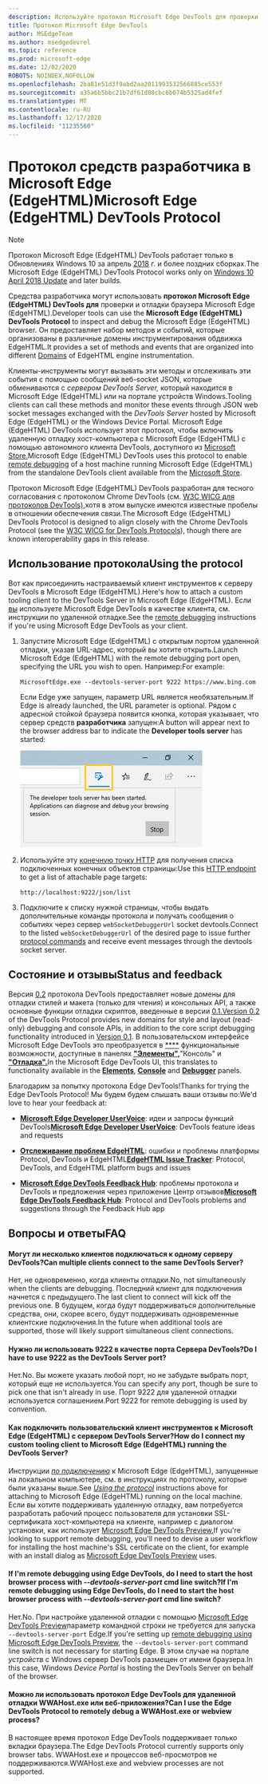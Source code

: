 ```yaml
---
description: Используйте протокол Microsoft Edge DevTools для проверки и отладки браузера Microsoft Edge (EdgeHTML).
title: Протокол Microsoft Edge DevTools
author: MSEdgeTeam
ms.author: msedgedevrel
ms.topic: reference
ms.prod: microsoft-edge
ms.date: 12/02/2020
ROBOTS: NOINDEX,NOFOLLOW
ms.openlocfilehash: 2ba81e51d3f9abd2aa2011993532566885ce553f
ms.sourcegitcommit: a35a6b5bbc21b7df61d08cbc6b074b5325ad4fef
ms.translationtype: MT
ms.contentlocale: ru-RU
ms.lasthandoff: 12/17/2020
ms.locfileid: "11235560"
---
```

# <span data-ttu-id="de52f-103">Протокол средств разработчика в Microsoft Edge (EdgeHTML)</span><span class="sxs-lookup"><span data-stu-id="de52f-103">Microsoft Edge (EdgeHTML) DevTools Protocol</span></span>

> [!NOTE]
> <span data-ttu-id="de52f-104">Протокол Microsoft Edge (EdgeHTML) DevTools работает только в Обновлениях Windows 10 за апрель [2018](https://blogs.windows.com/windowsexperience/2018/04/30/how-to-get-the-windows-10-april-2018-update/#5VXkQMU41CJzZPER.97) г. и более поздних сборках.</span><span class="sxs-lookup"><span data-stu-id="de52f-104">The Microsoft Edge (EdgeHTML) DevTools Protocol works only on [Windows 10 April 2018 Update](https://blogs.windows.com/windowsexperience/2018/04/30/how-to-get-the-windows-10-april-2018-update/#5VXkQMU41CJzZPER.97) and later builds.</span></span>

<span data-ttu-id="de52f-105">Средства разработчика могут использовать **протокол Microsoft Edge (EdgeHTML) DevTools для** проверки и отладки браузера Microsoft Edge (EdgeHTML).</span><span class="sxs-lookup"><span data-stu-id="de52f-105">Developer tools can use the **Microsoft Edge (EdgeHTML) DevTools Protocol** to inspect and debug the Microsoft Edge (EdgeHTML) browser.</span></span> <span data-ttu-id="de52f-106">Он предоставляет набор методов и событий, [](0.2/domains/index.md) которые организованы в различные домены инструментирования обдвижка EdgeHTML.</span><span class="sxs-lookup"><span data-stu-id="de52f-106">It provides a set of methods and events that are organized into different [Domains](0.2/domains/index.md) of EdgeHTML engine instrumentation.</span></span>

 <span data-ttu-id="de52f-107">Клиенты-инструменты могут вызывать эти методы и отслеживать эти события с помощью сообщений веб-socket JSON, которые обмениваются с *сервером DevTools Server,* который находится в Microsoft Edge (EdgeHTML) или на портале устройств Windows.</span><span class="sxs-lookup"><span data-stu-id="de52f-107">Tooling clients can call these methods and monitor these events through JSON web socket messages exchanged with the *DevTools Server* hosted by Microsoft Edge (EdgeHTML) or the Windows Device Portal.</span></span> <span data-ttu-id="de52f-108">Microsoft Edge (EdgeHTML) DevTools использует [](0.2/clients.md#microsoft-edge-devtools-preview) этот протокол, чтобы включить удаленную отладку хост-компьютера с Microsoft Edge (EdgeHTML) с помощью автономного клиента DevTools, доступного из [Microsoft Store.](https://www.microsoft.com/store/p/microsoft-edge-devtools-preview/9mzbfrmz0mnj)</span><span class="sxs-lookup"><span data-stu-id="de52f-108">Microsoft Edge (EdgeHTML) DevTools uses this protocol to enable [remote debugging](0.2/clients.md#microsoft-edge-devtools-preview) of a host machine running Microsoft Edge (EdgeHTML) from the standalone DevTools client available from the [Microsoft Store](https://www.microsoft.com/store/p/microsoft-edge-devtools-preview/9mzbfrmz0mnj).</span></span>

<span data-ttu-id="de52f-109">Протокол Microsoft Edge (EdgeHTML) DevTools разработан для тесного согласования с протоколом Chrome DevTools (см. [W3C WICG для протоколов DevTools),](https://github.com/WICG/devtools-protocol/)хотя в этом выпуске имеются известные пробелы в отношении обеспечения связи.</span><span class="sxs-lookup"><span data-stu-id="de52f-109">The Microsoft Edge (EdgeHTML) DevTools Protocol is designed to align closely with the Chrome DevTools Protocol (see the [W3C WICG for DevTools Protocols](https://github.com/WICG/devtools-protocol/)), though there are known interoperability gaps in this release.</span></span>

## <span data-ttu-id="de52f-110">Использование протокола</span><span class="sxs-lookup"><span data-stu-id="de52f-110">Using the protocol</span></span>

<span data-ttu-id="de52f-111">Вот как присоединить настраиваемый клиент инструментов к серверу DevTools в Microsoft Edge (EdgeHTML).</span><span class="sxs-lookup"><span data-stu-id="de52f-111">Here's how to attach a custom tooling client to the DevTools Server in Microsoft Edge (EdgeHTML).</span></span> <span data-ttu-id="de52f-112">Если [вы](0.2/clients.md#microsoft-edge-devtools-preview) используете Microsoft Edge DevTools в качестве клиента, см. инструкции по удаленной отладке.</span><span class="sxs-lookup"><span data-stu-id="de52f-112">See the [remote debugging](0.2/clients.md#microsoft-edge-devtools-preview) instructions if you're using Microsoft Edge DevTools as your client.</span></span>

1. <span data-ttu-id="de52f-113">Запустите Microsoft Edge (EdgeHTML) с открытым портом удаленной отладки, указав URL-адрес, который вы хотите открыть.</span><span class="sxs-lookup"><span data-stu-id="de52f-113">Launch Microsoft Edge (EdgeHTML) with the remote debugging port open, specifying the URL you wish to open.</span></span> <span data-ttu-id="de52f-114">Например:</span><span class="sxs-lookup"><span data-stu-id="de52f-114">For example:</span></span>

    ```shell
    MicrosoftEdge.exe --devtools-server-port 9222 https://www.bing.com
    ```

    <span data-ttu-id="de52f-115">Если Edge уже запущен, параметр URL является необязательным.</span><span class="sxs-lookup"><span data-stu-id="de52f-115">If Edge is already launched, the URL parameter is optional.</span></span> <span data-ttu-id="de52f-116">Рядом с адресной стойкой браузера появится кнопка, которая указывает, что сервер средств **разработчика** запущен:</span><span class="sxs-lookup"><span data-stu-id="de52f-116">A button will appear next to the browser address bar to indicate the **Developer tools server** has started:</span></span>

    ![Сервер инструментов разработчика](media/developer-tools-server.png) 

2. <span data-ttu-id="de52f-118">Используйте эту [конечную точку HTTP](0.2/http.md) для получения списка подключенных конечных объектов страницы:</span><span class="sxs-lookup"><span data-stu-id="de52f-118">Use this [HTTP endpoint](0.2/http.md) to get a list of attachable page targets:</span></span>

    ```http
    http://localhost:9222/json/list
    ```

3. <span data-ttu-id="de52f-119">Подключите к списку нужной страницы, чтобы выдать дополнительные команды протокола и получать сообщения о событиях через сервер `webSocketDebuggerUrl` socket [](0.2/domains/index.md) devtools.</span><span class="sxs-lookup"><span data-stu-id="de52f-119">Connect to the listed `webSocketDebuggerUrl` of the desired page to issue further [protocol commands](0.2/domains/index.md) and receive event messages through the devtools socket server.</span></span>

## <span data-ttu-id="de52f-120">Состояние и отзывы</span><span class="sxs-lookup"><span data-stu-id="de52f-120">Status and feedback</span></span>

<span data-ttu-id="de52f-121">Версия [0.2](0.2/index.md) протокола DevTools предоставляет новые домены для отладки стилей и макета (только для чтения) и консольных API, а также основные функции отладки скриптов, введенные в версии [0.1.](0.1/index.md)</span><span class="sxs-lookup"><span data-stu-id="de52f-121">[Version 0.2](0.2/index.md) of the DevTools Protocol provides new domains for style and layout (read-only) debugging and console APIs, in addition to the core script debugging functionality introduced in [Version 0.1](0.1/index.md).</span></span> <span data-ttu-id="de52f-122">В пользовательском интерфейсе Microsoft Edge DevTools это преобразуется в [\*\*\*\*](../devtools-guide/console.md) функциональные возможности, доступные в панелях [**"Элементы",**](../devtools-guide/elements.md)"Консоль" и [**"Отладка".**](../devtools-guide/debugger.md)</span><span class="sxs-lookup"><span data-stu-id="de52f-122">In the Microsoft Edge DevTools UI, this translates to functionality available in the [**Elements**](../devtools-guide/elements.md), [**Console**](../devtools-guide/console.md) and [**Debugger**](../devtools-guide/debugger.md) panels.</span></span>

<span data-ttu-id="de52f-123">Благодарим за попытку протокола Edge DevTools!</span><span class="sxs-lookup"><span data-stu-id="de52f-123">Thanks for trying the Edge DevTools Protocol!</span></span> <span data-ttu-id="de52f-124">Мы будем будем слышать ваши отзывы по:</span><span class="sxs-lookup"><span data-stu-id="de52f-124">We'd love to hear your feedback at:</span></span>

 - <span data-ttu-id="de52f-125">[**Microsoft Edge Developer UserVoice**](https://wpdev.uservoice.com/forums/257854-microsoft-edge-developer?category_id=84475): идеи и запросы функций DevTools</span><span class="sxs-lookup"><span data-stu-id="de52f-125">[**Microsoft Edge Developer UserVoice**](https://wpdev.uservoice.com/forums/257854-microsoft-edge-developer?category_id=84475): DevTools feature ideas and requests</span></span>

 - <span data-ttu-id="de52f-126">[**Отслеживание проблем EdgeHTML**](https://developer.microsoft.com/microsoft-edge/platform/issues/): ошибки и проблемы платформы Protocol, DevTools и EdgeHTML</span><span class="sxs-lookup"><span data-stu-id="de52f-126">[**EdgeHTML Issue Tracker**](https://developer.microsoft.com/microsoft-edge/platform/issues/): Protocol, DevTools, and EdgeHTML platform bugs and issues</span></span>

 - <span data-ttu-id="de52f-127">[**Microsoft Edge DevTools Feedback Hub**](feedback-hub:?referrer=microsoftEdge&tabID=2&newFeedback=true&ContextId=344): проблемы протокола и DevTools и предложения через приложение Центр отзывов</span><span class="sxs-lookup"><span data-stu-id="de52f-127">[**Microsoft Edge DevTools Feedback Hub**](feedback-hub:?referrer=microsoftEdge&tabID=2&newFeedback=true&ContextId=344): Protocol and DevTools problems and suggestions through the Feedback Hub app</span></span>

## <span data-ttu-id="de52f-128">Вопросы и ответы</span><span class="sxs-lookup"><span data-stu-id="de52f-128">FAQ</span></span>

#### <span data-ttu-id="de52f-129">Могут ли несколько клиентов подключаться к одному серверу DevTools?</span><span class="sxs-lookup"><span data-stu-id="de52f-129">Can multiple clients connect to the same DevTools Server?</span></span>
<span data-ttu-id="de52f-130">Нет, не одновременно, когда клиенты отладки.</span><span class="sxs-lookup"><span data-stu-id="de52f-130">No, not simultaneously when the clients are debugging.</span></span> <span data-ttu-id="de52f-131">Последний клиент для подключения начнется с предыдущего.</span><span class="sxs-lookup"><span data-stu-id="de52f-131">The last client to connect will kick off the previous one.</span></span> <span data-ttu-id="de52f-132">В будущем, когда будут поддерживаться дополнительные средства, они, скорее всего, будут поддерживать одновременные клиентские подключения.</span><span class="sxs-lookup"><span data-stu-id="de52f-132">In the future when additional tools are supported, those will likely support simultaneous client connections.</span></span>

#### <span data-ttu-id="de52f-133">Нужно ли использовать 9222 в качестве порта Сервера DevTools?</span><span class="sxs-lookup"><span data-stu-id="de52f-133">Do I have to use 9222 as the DevTools Server port?</span></span>
<span data-ttu-id="de52f-134">Нет.</span><span class="sxs-lookup"><span data-stu-id="de52f-134">No.</span></span> <span data-ttu-id="de52f-135">Вы можете указать любой порт, но не забудьте выбрать порт, который еще не используется.</span><span class="sxs-lookup"><span data-stu-id="de52f-135">You can specify any port, though be sure to pick one that isn't already in use.</span></span> <span data-ttu-id="de52f-136">Порт 9222 для удаленной отладки используется соглашением.</span><span class="sxs-lookup"><span data-stu-id="de52f-136">Port 9222 for remote debugging is used by convention.</span></span>

#### <span data-ttu-id="de52f-137">Как подключить пользовательский клиент инструментов к Microsoft Edge (EdgeHTML) с сервером DevTools Server?</span><span class="sxs-lookup"><span data-stu-id="de52f-137">How do I connect my custom tooling client to Microsoft Edge (EdgeHTML) running the DevTools Server?</span></span>
<span data-ttu-id="de52f-138">Инструкции [*по подключению*](#using-the-protocol) к Microsoft Edge (EdgeHTML), запущенные на локальном компьютере, см. в инструкциях по протоколу, которые были указаны выше.</span><span class="sxs-lookup"><span data-stu-id="de52f-138">See [*Using the protocol*](#using-the-protocol) instructions above for attaching to Microsoft Edge (EdgeHTML) running on the local machine.</span></span> <span data-ttu-id="de52f-139">Если вы хотите поддерживать удаленную отладку, вам потребуется разработать рабочий процесс пользователя для установки SSL-сертификата хост-компьютера на клиенте, например с диалогом установки, как использует [Microsoft Edge DevTools Preview.](./0.2/clients.md#microsoft-edge-devtools-preview)</span><span class="sxs-lookup"><span data-stu-id="de52f-139">If you're looking to support remote debugging, you'll need to devise a user workflow for installing the host machine's SSL certificate on the client, for example with an install dialog as [Microsoft Edge DevTools Preview](./0.2/clients.md#microsoft-edge-devtools-preview) uses.</span></span>

#### <span data-ttu-id="de52f-140">If I'm remote debugging using Edge DevTools, do I need to start the host browser process with *--devtools-server-port* cmd line switch?</span><span class="sxs-lookup"><span data-stu-id="de52f-140">If I'm remote debugging using Edge DevTools, do I need to start the host browser process with *--devtools-server-port* cmd line switch?</span></span> 
<span data-ttu-id="de52f-141">Нет.</span><span class="sxs-lookup"><span data-stu-id="de52f-141">No.</span></span> <span data-ttu-id="de52f-142">При настройке удаленной отладки с помощью [Microsoft Edge DevTools Preview](./0.2/clients.md#microsoft-edge-devtools-preview)параметр командной строки не требуется для запуска `--devtools-server-port` Edge.</span><span class="sxs-lookup"><span data-stu-id="de52f-142">If you're setting up [remote debugging using Microsoft Edge DevTools Preview](./0.2/clients.md#microsoft-edge-devtools-preview), the `--devtools-server-port` command line switch is not necessary for starting Edge.</span></span> <span data-ttu-id="de52f-143">В этом случае на портале *устройств* с Windows сервер DevTools размещен от имени браузера.</span><span class="sxs-lookup"><span data-stu-id="de52f-143">In this case, Windows *Device Portal* is hosting the DevTools Server on behalf of the browser.</span></span>

#### <span data-ttu-id="de52f-144">Можно ли использовать протокол Edge DevTools для удаленной отладки WWAHost.exe или веб-приложения?</span><span class="sxs-lookup"><span data-stu-id="de52f-144">Can I use the Edge DevTools Protocol to remotely debug a WWAHost.exe or webview process?</span></span>
<span data-ttu-id="de52f-145">В настоящее время протокол Edge DevTools поддерживает только вкладки браузера.</span><span class="sxs-lookup"><span data-stu-id="de52f-145">The Edge DevTools Protocol currently supports only browser tabs.</span></span> <span data-ttu-id="de52f-146">WWAHost.exe и процессов веб-просмотров не поддерживаются.</span><span class="sxs-lookup"><span data-stu-id="de52f-146">WWAHost.exe and webview processes are not supported.</span></span>
